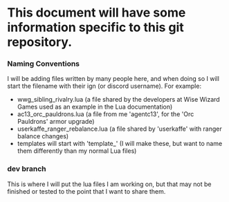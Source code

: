 # This document will have some information specific to this git repository.

### Naming Conventions

I will be adding files written by many people here, and when doing so I will start the filename with their ign (or discord username).
For example:

- wwg_sibling_rivalry.lua (a file shared by the developers at Wise Wizard Games used as an example in the Lua documentation)
- ac13_orc_pauldrons.lua (a file from me 'agentc13', for the 'Orc Pauldrons' armor upgrade)
- userkaffe_ranger_rebalance.lua (a file shared by 'userkaffe' with ranger balance changes)
- templates will start with 'template\_' (I will make these, but want to name them differently than my normal Lua files)

### dev branch

This is where I will put the lua files I am working on, but that may not be finished or tested to the point that I want to share them.
